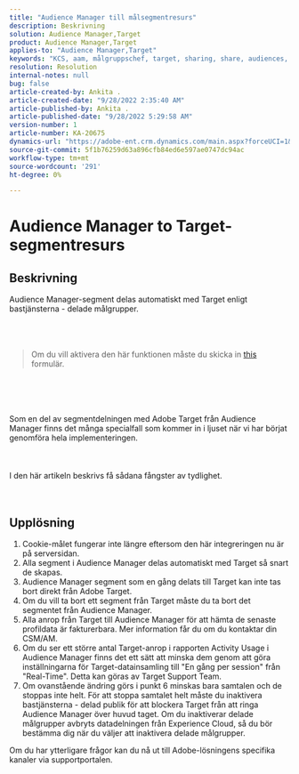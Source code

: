 ```yaml
---
title: "Audience Manager till målsegmentresurs"
description: Beskrivning
solution: Audience Manager,Target
product: Audience Manager,Target
applies-to: "Audience Manager,Target"
keywords: "KCS, aam, målgruppschef, target, sharing, share, audiences, segments, visible"
resolution: Resolution
internal-notes: null
bug: false
article-created-by: Ankita .
article-created-date: "9/28/2022 2:35:40 AM"
article-published-by: Ankita .
article-published-date: "9/28/2022 5:29:58 AM"
version-number: 1
article-number: KA-20675
dynamics-url: "https://adobe-ent.crm.dynamics.com/main.aspx?forceUCI=1&pagetype=entityrecord&etn=knowledgearticle&id=cce6fd3b-d63e-ed11-9db1-0022480869de"
source-git-commit: 5f1b76259d63a896cfb84ed6e597ae0747dc94ac
workflow-type: tm+mt
source-wordcount: '291'
ht-degree: 0%

---
```


# Audience Manager to Target-segmentresurs

## Beskrivning

Audience Manager-segment delas automatiskt med Target enligt bastjänsterna - delade målgrupper.<br><br> <br><br>

> Om du vill aktivera den här funktionen måste du skicka in [this](https://adobe.allegiancetech.com/cgi-bin/qwebcorporate.dll?idx=X8SVES) formulär.

<br><br> <br><br>Som en del av segmentdelningen med Adobe Target från Audience Manager finns det många specialfall som kommer in i ljuset när vi har börjat genomföra hela implementeringen.<br><br> <br><br>I den här artikeln beskrivs få sådana fångster av tydlighet.<br><br> 

## Upplösning


1. Cookie-målet fungerar inte längre eftersom den här integreringen nu är på serversidan.
2. Alla segment i Audience Manager delas automatiskt med Target så snart de skapas.
3. Audience Manager segment som en gång delats till Target kan inte tas bort direkt från Adobe Target.
4. Om du vill ta bort ett segment från Target måste du ta bort det segmentet från Audience Manager.
5. Alla anrop från Target till Audience Manager för att hämta de senaste profildata är fakturerbara. Mer information får du om du kontaktar din CSM/AM.
6. Om du ser ett större antal Target-anrop i rapporten Activity Usage i Audience Manager finns det ett sätt att minska dem genom att göra inställningarna för Target-datainsamling till &quot;En gång per session&quot; från &quot;Real-Time&quot;. Detta kan göras av Target Support Team.
7. Om ovanstående ändring görs i punkt 6 minskas bara samtalen och de stoppas inte helt. För att stoppa samtalet helt måste du inaktivera bastjänsterna - delad publik för att blockera Target från att ringa Audience Manager över huvud taget. Om du inaktiverar delade målgrupper avbryts datadelningen från Experience Cloud, så du bör bestämma dig när du väljer att inaktivera delade målgrupper.




Om du har ytterligare frågor kan du nå ut till Adobe-lösningens specifika kanaler via supportportalen.
